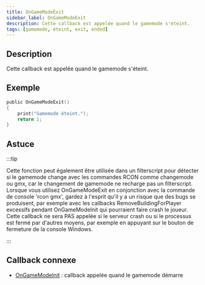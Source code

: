```yaml
---
title: OnGameModeExit
sidebar_label: OnGameModeExit
description: Cette callback est appelée quand le gamemode s'éteint.
tags: [gamemode, éteint, exit, ended]
---
```


## Description

Cette callback est appelée quand le gamemode s'éteint.

## Exemple

```c
public OnGameModeExit()
{
    print("Gamemode éteint.");
    return 1;
}
```

## Astuce

:::tip

Cette fonction peut également être utilisée dans un filterscript pour détecter si le gamemode change avec les commandes RCON comme changemode ou gmx, car le changement de gamemode ne recharge pas un filterscript. Lorsque vous utilisez OnGameModeExit en conjonction avec la commande de console 'rcon gmx', gardez à l'esprit qu'il y a un risque que des bugs se produisent, par exemple avec les callbacks RemoveBuildingForPlayer excessifs pendant OnGameModeInit qui pourraient faire crash le joueur. Cette callback ne sera PAS appelée si le serveur crash ou si le processus est fermé par d'autres moyens, par exemple en appuyant sur le bouton de fermeture de la console Windows.

:::

## Callback connexe

- [OnGameModeInit](OnGameModeInit) : callback appelée quand le gamemode démarre

